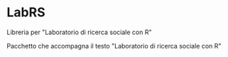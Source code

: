 # LabRS
Libreria per "Laboratorio di ricerca sociale con R"

Pacchetto che accompagna il testo "Laboratorio di ricerca sociale con R"
